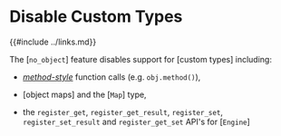 Disable Custom Types
====================

{{#include ../links.md}}

The [`no_object`] feature disables support for [custom types] including:

* [_method-style_]({{rootUrl}}/rust/methods.md}}) function calls (e.g. `obj.method()`),

* [object maps] and the [`Map`] type,

* the `register_get`, `register_get_result`, `register_set`, `register_set_result` and `register_get_set` API's for [`Engine`]
